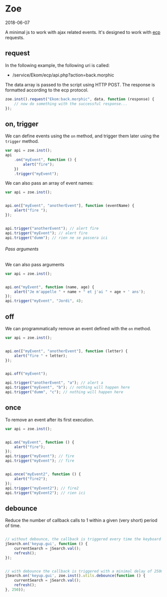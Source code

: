 Zoe
==============
2018-06-07



A minimal js to work with ajax related events.
It's designed to work with [ecp](https://github.com/lingtalfi/Ecp) requests.






request
------------

In the following example, the following uri is called:

- /service/Ekom/ecp/api.php?action=back.morphic

The data array is passed to the script using HTTP POST.
The response is formatted according to the ecp protocol.


```js
zoe.inst().request("Ekom:back.morphic", data, function (response) {
    // now do something with the successful response...
});
```







on, trigger
------

We can define events using the `on` method, and trigger them later using the `trigger` method.

```js
var api = zoe.inst();
api
    .on("myEvent", function () {
        alert("fire");
    })
    .trigger("myEvent");
```


We can also pass an array of event names: 


```js
var api = zoe.inst();


api.on(["myEvent", "anotherEvent"], function (eventName) {
    alert("fire ");
});


api.trigger("anotherEvent"); // alert fire
api.trigger("myEvent"); // alert fire
api.trigger("dumm"); // rien ne se passera ici
```


###### Pass arguments

We can also pass arguments

```js
var api = zoe.inst();


api.on("myEvent", function (name, age) {
    alert("Je m'appelle " + name + " et j'ai " + age + ' ans');
});
api.trigger("myEvent", "Jordi", 4);

```


off
------

We can programmatically remove an event defined with the `on` method.

```js
var api = zoe.inst();


api.on(["myEvent", "anotherEvent"], function (letter) {
    alert("fire " + letter);
});


api.off("myEvent");

api.trigger("anotherEvent", "a"); // alert a
api.trigger("myEvent", "b"); // nothing will happen here
api.trigger("dumm", "c"); // nothing will happen here
```



once
----------

To remove an event after its first execution.

```js
var api = zoe.inst();


api.on("myEvent", function () {
    alert("fire");
});
api.trigger("myEvent"); // fire
api.trigger("myEvent"); // fire


api.once("myEvent2", function () {
    alert("fire2");
});
api.trigger("myEvent2"); // fire2
api.trigger("myEvent2"); // rien ici
```



debounce
----------

Reduce the number of callback calls to 1 within a given (very short) period of time.


```js

// without debounce, the callback is triggered every time the keyboard is touched
jSearch.on('keyup.gui', function () {
    currentSearch = jSearch.val();
    refresh();
});


// with debounce the callback is triggered with a minimal delay of 250ms in-between every call (calls registered during this period are just dropped)
jSearch.on('keyup.gui', zoe.inst().utils.debounce(function () {
    currentSearch = jSearch.val();
    refresh();
}, 250));

```